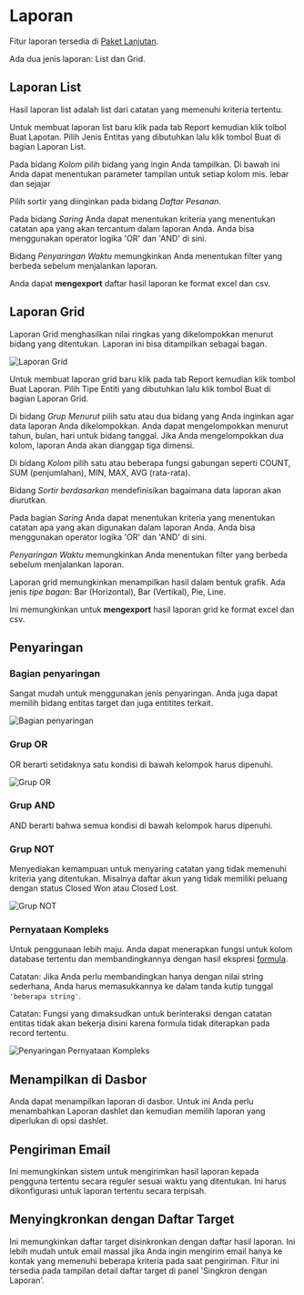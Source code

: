 # Laporan

Fitur laporan tersedia di [Paket Lanjutan](https://www.espocrm.com/extensions/advanced-pack/).

Ada dua jenis laporan: List dan Grid.

## Laporan List

Hasil laporan list adalah list dari catatan yang memenuhi kriteria tertentu.

Untuk membuat laporan list baru klik pada tab Report kemudian klik tolbol Buat Lapotan. Pilih Jenis Entitas yang dibutuhkan lalu klik tombol Buat di bagian Laporan List.

Pada bidang _Kolom_ pilih bidang yang ingin Anda tampilkan. Di bawah ini Anda dapat menentukan parameter tampilan untuk setiap kolom mis. lebar dan sejajar

Pilih sortir yang diinginkan pada bidang _Daftar Pesanan_. 

Pada bidang _Saring_ Anda dapat menentukan kriteria yang menentukan catatan apa yang akan tercantum dalam laporan Anda. Anda bisa menggunakan operator logika 'OR' dan 'AND' di sini.

Bidang _Penyaringan Waktu_ memungkinkan Anda menentukan filter yang berbeda sebelum menjalankan laporan.

Anda dapat __mengexport__ daftar hasil laporan ke format excel dan csv.

## Laporan Grid

Laporan Grid menghasilkan nilai ringkas yang dikelompokkan menurut bidang yang ditentukan. Laporan ini bisa ditampilkan sebagai bagan.

![Laporan Grid](https://raw.githubusercontent.com/espocrm/documentation/master/_static/images/user-guide/reports/grid.png)

Untuk membuat laporan grid baru klik pada tab Report kemudian klik tombol Buat Laporan. Pilih Tipe Entiti yang dibutuhkan lalu klik tombol Buat di bagian Laporan Grid.

Di bidang _Grup Menurut_ pilih satu atau dua bidang yang Anda inginkan agar data laporan Anda dikelompokkan. Anda dapat mengelompokkan menurut tahun, bulan, hari untuk bidang tanggal. Jika Anda mengelompokkan dua kolom, laporan Anda akan dianggap tiga dimensi.

Di bidang _Kolom_ pilih satu atau beberapa fungsi gabungan seperti COUNT, SUM (penjumlahan), MIN, MAX, AVG (rata-rata).

Bidang _Sortir berdasarkan_ mendefinisikan bagaimana data laporan akan diurutkan.

Pada bagian _Saring_ Anda dapat menentukan kriteria yang menentukan catatan apa yang akan digunakan dalam laporan Anda. Anda bisa menggunakan operator logika 'OR' dan 'AND' di sini.

_Penyaringan Waktu_ memungkinkan Anda menentukan filter yang berbeda sebelum menjalankan laporan.

Laporan grid memungkinkan menampilkan hasil dalam bentuk grafik. Ada jenis _tipe bagan_: Bar (Horizontal), Bar (Vertikal), Pie, Line.

Ini memungkinkan untuk __mengexport__ hasil laporan grid ke format excel dan csv.

## Penyaringan

### Bagian penyaringan

Sangat mudah untuk menggunakan jenis penyaringan. Anda juga dapat memilih bidang entitas target dan juga entitites terkait.

![Bagian penyaringan](https://raw.githubusercontent.com/espocrm/documentation/master/_static/images/user-guide/reports/filter-field.png)

### Grup OR

OR berarti setidaknya satu kondisi di bawah kelompok harus dipenuhi.

![Grup OR](https://raw.githubusercontent.com/espocrm/documentation/master/_static/images/user-guide/reports/filter-or.png)

### Grup AND

AND berarti bahwa semua kondisi di bawah kelompok harus dipenuhi.

### Grup NOT

Menyediakan kemampuan untuk menyaring catatan yang tidak memenuhi kriteria yang ditentukan. Misalnya daftar akun yang tidak memiliki peluang dengan status Closed Won atau Closed Lost.

![Grup NOT](https://raw.githubusercontent.com/espocrm/documentation/master/_static/images/user-guide/reports/filter-not.png)

### Pernyataan Kompleks

Untuk penggunaan lebih maju. Anda dapat menerapkan fungsi untuk kolom database tertentu dan membandingkannya dengan hasil ekspresi [formula](../administration/formula.md).

Catatan: Jika Anda perlu membandingkan hanya dengan nilai string sederhana, Anda harus memasukkannya ke dalam tanda kutip tunggal `'beberapa string'`.

Catatan: Fungsi yang dimaksudkan untuk berinteraksi dengan catatan entitas tidak akan bekerja disini karena formula tidak diterapkan pada record tertentu.

![Penyaringan Pernyataan Kompleks](https://raw.githubusercontent.com/espocrm/documentation/master/_static/images/user-guide/reports/filter-complex.png)

## Menampilkan di Dasbor

Anda dapat menampilkan laporan di dasbor. Untuk ini Anda perlu menambahkan Laporan dashlet dan kemudian memilih laporan yang diperlukan di opsi dashlet.

## Pengiriman Email

Ini memungkinkan sistem untuk mengirimkan hasil laporan kepada pengguna tertentu secara reguler sesuai waktu yang ditentukan. Ini harus dikonfigurasi untuk laporan tertentu secara terpisah.

## Menyingkronkan dengan Daftar Target

Ini memungkinkan daftar target disinkronkan dengan daftar hasil laporan. Ini lebih mudah untuk email massal jika Anda ingin mengirim email hanya ke kontak yang memenuhi beberapa kriteria pada saat pengiriman. Fitur ini tersedia pada tampilan detail daftar target di panel 'Singkron dengan Laporan'.
